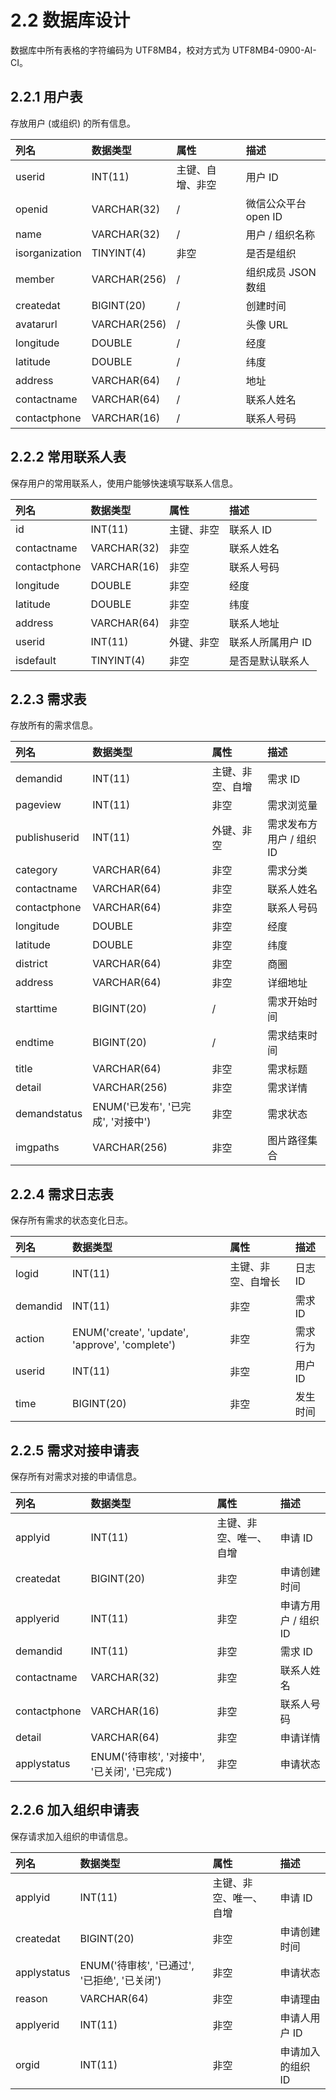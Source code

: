 # 2.2 数据库设计

数据库中所有表格的字符编码为 UTF8MB4，校对方式为 UTF8MB4-0900-AI-CI。

## 2.2.1 用户表

存放用户 \(或组织\) 的所有信息。

| 列名 | 数据类型 | 属性 | 描述 |
| :--- | :--- | :--- | :--- |
| userid | INT\(11\) | 主键、自增、非空 | 用户 ID |
| openid | VARCHAR\(32\) | / | 微信公众平台 open ID |
| name | VARCHAR\(32\) | / | 用户 / 组织名称 |
| isorganization | TINYINT\(4\) | 非空 | 是否是组织 |
| member | VARCHAR\(256\) | / | 组织成员 JSON 数组 |
| createdat | BIGINT\(20\) | / | 创建时间 |
| avatarurl | VARCHAR\(256\) | / | 头像 URL |
| longitude | DOUBLE | / | 经度 |
| latitude | DOUBLE | / | 纬度 |
| address | VARCHAR\(64\) | / | 地址 |
| contactname | VARCHAR\(64\) | / | 联系人姓名 |
| contactphone | VARCHAR\(16\) | / | 联系人号码 |

## 2.2.2 常用联系人表

保存用户的常用联系人，使用户能够快速填写联系人信息。

| 列名 | 数据类型 | 属性 | 描述 |
| :--- | :--- | :--- | :--- |
| id | INT\(11\) | 主键、非空 | 联系人 ID |
| contactname | VARCHAR\(32\) | 非空 | 联系人姓名 |
| contactphone | VARCHAR\(16\) | 非空 | 联系人号码 |
| longitude | DOUBLE | 非空 | 经度 |
| latitude | DOUBLE | 非空 | 纬度 |
| address | VARCHAR\(64\) | 非空 | 联系人地址 |
| userid | INT\(11\) | 外键、非空 | 联系人所属用户 ID |
| isdefault | TINYINT\(4\) | 非空 | 是否是默认联系人 |

## 2.2.3 需求表

存放所有的需求信息。

|  列名 | 数据类型 | 属性 | 描述 |
| :--- | :--- | :--- | :--- |
| demandid | INT\(11\) | 主键、非空、自增 | 需求 ID |
| pageview | INT\(11\) | 非空 | 需求浏览量 |
| publishuserid | INT\(11\) | 外键、非空 | 需求发布方用户 / 组织 ID |
| category | VARCHAR\(64\) | 非空 | 需求分类 |
| contactname | VARCHAR\(64\) | 非空 | 联系人姓名 |
| contactphone | VARCHAR\(64\) | 非空 | 联系人号码 |
| longitude | DOUBLE | 非空 | 经度 |
| latitude | DOUBLE | 非空 | 纬度 |
| district | VARCHAR\(64\) | 非空 | 商圈 |
| address | VARCHAR\(64\) | 非空 | 详细地址 |
| starttime | BIGINT\(20\) | / | 需求开始时间 |
| endtime | BIGINT\(20\) | / | 需求结束时间 |
| title | VARCHAR\(64\) | 非空 | 需求标题 |
| detail | VARCHAR\(256\) | 非空 | 需求详情 |
| demandstatus | ENUM\('已发布', '已完成', '对接中'\) | 非空 | 需求状态 |
| imgpaths | VARCHAR\(256\) | 非空 | 图片路径集合 |

## 2.2.4 需求日志表

保存所有需求的状态变化日志。

| 列名 | 数据类型 | 属性 | 描述 |
| :--- | :--- | :--- | :--- |
| logid | INT\(11\) | 主键、非空、自增长 | 日志 ID |
| demandid | INT\(11\) | 非空 | 需求 ID |
| action | ENUM\('create', 'update', 'approve', 'complete'\) | 非空 | 需求行为 |
| userid | INT\(11\) | 非空 | 用户 ID |
| time | BIGINT\(20\) | 非空 | 发生时间 |

## 2.2.5 需求对接申请表

保存所有对需求对接的申请信息。

| 列名 | 数据类型 | 属性 | 描述 |
| :--- | :--- | :--- | :--- |
| applyid | INT\(11\) | 主键、非空、唯一、自增 | 申请 ID |
| createdat | BIGINT\(20\) | 非空 | 申请创建时间 |
| applyerid | INT\(11\) | 非空 | 申请方用户 / 组织 ID |
| demandid | INT\(11\) | 非空 | 需求 ID |
| contactname | VARCHAR\(32\) | 非空 | 联系人姓名 |
| contactphone | VARCHAR\(16\) | 非空 | 联系人号码 |
| detail | VARCHAR\(64\) | 非空 | 申请详情 |
| applystatus | ENUM\('待审核', '对接中', '已关闭', '已完成'\) | 非空 | 申请状态 |

## 2.2.6 加入组织申请表

保存请求加入组织的申请信息。

| 列名 | 数据类型 | 属性 | 描述 |
| :--- | :--- | :--- | :--- |
| applyid | INT\(11\) | 主键、非空、唯一、自增 | 申请 ID |
| createdat | BIGINT\(20\) | 非空 | 申请创建时间 |
| applystatus | ENUM\('待审核', '已通过', '已拒绝', '已关闭'\) | 非空 | 申请状态 |
| reason | VARCHAR\(64\) | 非空 | 申请理由 |
| applyerid | INT\(11\) | 非空 | 申请人用户 ID |
| orgid | INT\(11\) | 非空 | 申请加入的组织 ID |

